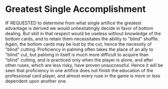 # Greatest Single Accomplishment

IF REQUESTED to determine from what single artifice the greatest advantage is derived we would unhesitatingly decide in favor of bottom dealing. But skill in that respect would be useless without knowledge of the bottom cards, and to retain them necessitates the ability to "blind" shuffle. Again, the bottom cards may be lost by the cut, hence the necessity of "blind" cutting. Proficiency in palming often takes the place of an ally to "blind" cut, but palming in itself is much more difficult to acquire than "blind" cutting, and is practiced only when the player is alone, and after other ruses, which are less risky, have proven unsuccessful. Hence it will be seen that proficiency in one artifice does not finish the education of the professional card player, and almost every ruse in the game is more or less dependent upon another one.
